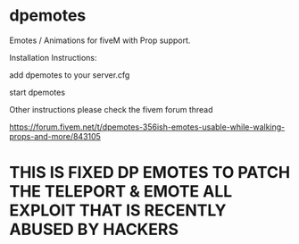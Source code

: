 # dpemotes
Emotes / Animations for fiveM with Prop support.

Installation Instructions:

add dpemotes to your server.cfg

start dpemotes

Other instructions please check the fivem forum thread

https://forum.fivem.net/t/dpemotes-356ish-emotes-usable-while-walking-props-and-more/843105

# THIS IS FIXED DP EMOTES TO PATCH THE TELEPORT & EMOTE ALL EXPLOIT THAT IS RECENTLY ABUSED BY HACKERS
